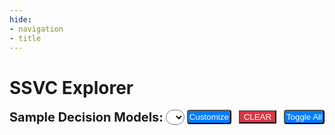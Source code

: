 ```yaml
---
hide:
- navigation
- title
---
```


# SSVC Explorer
<style>
.ssvc-explorer input
{
 border: 1px solid grey;
 font-family: verdana;
 font-size: 12px;
}
</style>
<div class="ssvc-explorer">
<div id="ssvcPopup" style="position: absolute; display:none;top: 15%; left: 50%;transform: translate(-50%, -50%); background-color: #fff; border: 4px solid #ccc; padding: 10px; border-radius: 6px; width: auto; max-height: 80%;overflow-y: auto; z-index:10">
<div data-customdp="1">
<h4 style="text-align: center">Customize Decision Point</h4>
<form onSubmit="return false();" style="text-align:left" autocomplete="off">
<div style="padding-bottom:10px">
<select name="customdp" style="background: transparent; border-radius: 6px; padding: 0px 4px 0px 4px;font-weight: bolder;">
<option value="">Choose/Create Decision Point</option>
</select>
</div>
<div style="display: table-row">
<label style="display:table-cell">Name</label>
<input required type="text" style="min-width: 300px;display:table-cell;" name="obj-name" placeholder="Name (Exploitation)">
</div>
<div  style="display:table-row">
<label style="display:table-cell">Namespace</label>
<input required type="text" style="min-width: 300px;display:table-cell" name="obj-namespace" placeholder="Namespace (x_com.example#psirt)">
<br>
<label style="display:none">
<input type="checkbox" name="translate-only" unchecked>
(Translation only)
</label>
<label style="display:none">
<select name="lang" disabled> 
<option value="ar-SA">Arabic (Saudi Arabia)(ar-SA)</option><option value="bn-BD">Bangla (Bangladesh)(bn-BD)</option><option value="bn-IN">Bangla (India)(bn-IN)</option><option value="cs-CZ">Czech (Czech Republic)(cs-CZ)</option><option value="da-DK">Danish (Denmark)(da-DK)</option><option value="de-AT">Austrian German(de-AT)</option><option value="de-CH">"Swiss" German(de-CH)</option><option value="de-DE">Standard German (Germany)(de-DE)</option><option value="el-GR">Modern Greek(el-GR)</option><option value="en-AU">Australian English(en-AU)</option><option value="en-CA">Canadian English(en-CA)</option><option value="en-GB">British English(en-GB)</option><option value="en-IE">Irish English(en-IE)</option><option value="en-IN">Indian English(en-IN)</option><option value="en-NZ">New Zealand English(en-NZ)</option><option value="en-US">US English(en-US)</option><option value="en-ZA">English (South Africa)(en-ZA)</option><option value="es-AR">Argentine Spanish(es-AR)</option><option value="es-CL">Chilean Spanish(es-CL)</option><option value="es-CO">Colombian Spanish(es-CO)</option><option value="es-ES">Castilian Spanish (es-ES)</option><option value="es-MX">Mexican Spanish(es-MX)</option><option value="es-US">American Spanish(es-US)</option><option value="fi-FI">Finnish (Finland)(fi-FI)</option><option value="fr-BE">Belgian French(fr-BE)</option><option value="fr-CA">Canadian French(fr-CA)</option><option value="fr-CH">"Swiss" French(fr-CH)</option><option value="fr-FR">Standard French(fr-FR)</option><option value="he-IL">Hebrew (Israel)(he-IL)</option><option value="hi-IN">Hindi (India)(hi-IN)</option><option value="hu-HU">Hungarian (Hungary)(hu-HU)</option><option value="id-ID">Indonesian (Indonesia)(id-ID)</option><option value="it-CH">"Swiss" Italian(it-CH)</option><option value="it-IT">Standard Italian (Italy)(it-IT)</option><option value="ja-JP">Japanese (Japan)(ja-JP)</option><option value="ko-KR">Korean (Republic of Korea)(ko-KR)</option><option value="nl-BE">Belgian Dutch(nl-BE)</option><option value="nl-NL">Standard Dutch (The Netherlands)(nl-NL)</option><option value="no-NO">Norwegian (Norway)(no-NO)</option><option value="pl-PL">Polish (Poland)(pl-PL)</option><option value="pt-BR">Brazilian Portuguese(pt-BR)</option><option value="pt-PT">European Portuguese (Portugal)(pt-PT)</option><option value="ro-RO">Romanian (Romania)(ro-RO)</option><option value="ru-RU">Russian (Russian Federation)(ru-RU)</option><option value="sk-SK">Slovak (Slovakia)(sk-SK)</option><option value="sv-SE">Swedish (Sweden)(sv-SE)</option><option value="ta-IN">Indian Tamil(ta-IN)</option><option value="ta-LK">Sri Lankan Tamil(ta-LK)</option><option value="th-TH">Thai (Thailand)(th-TH)</option><option value="tr-TR">Turkish (Turkey)(tr-TR)</option><option value="zh-CN">Mainland China simplified characters(zh-CN)</option><option value="zh-HK">Hong Kong traditional characters(zh-HK)</option><option value="zh-TW">Taiwan traditional characters(zh-TW)</option>
</select>
Language 

</label>
</div>
<div  style="display: table-row">
<label for="dpVersion" style="display:table-cell">Version</label>
<input required type="text" style="min-width: 300px;display:table-cell" name="obj-version" placeholder="Version (1.0.0)">
</div>
<div style="display: table-row">
<label style="display:table-cell">Definition</label>
<textarea required style="display:table-cell; min-height: 30px; min-width: 300px;" name="obj-definition" placeholder="Definition" onchange="SSVC.textAreaAutoSize(this)"></textarea>
</div>
<div style="display: table-row">
<label style="display: table-cell">Decision Point Values</label>
<button type="button" style="display:table-cell" onclick="SSVC.dpValueClone(this)">(+) Add</button>
</div>
<div style="display: table-row" data-clone="1">
<label style="border-left: 1px solid cyan; display: table-cell"> &nbsp; Value</label>
<input required type="text" name="obj-values-0-name" style="min-width: 300px;display: table-cell">
</div>
<div style="display: table-row" data-clone="1">
<label style="border-left: 1px solid cyan; display: table-cell;"> &nbsp; Definition</label>
<textarea required name="obj-values-0-definition" style="display: table-cell; min-height: 30px; min-width: 300px;" onchange="SSVC.textAreaAutoSize(this)"></textarea>
</div>
<div style="display: table-row" data-clone="1">
<label style="border-left: 1px solid cyan; display: table-cell"> &nbsp; Value</label>
<input required type="text" name="obj-values-1-name" style="min-width: 300px;display: table-cell">
</div>
<div style="display: table-row" data-clone="1">
<label style="border-left: 1px solid cyan; display: table-cell;"> &nbsp; Definition</label>
<textarea required name="obj-values-1-definition" style="display: table-cell;min-height: 30px; min-width: 300px;" onchange="SSVC.textAreaAutoSize(this)"></textarea>
</div>
</form>
<button onclick="SSVC.updateTree()" data-update="1" style="margin-top: 10px;padding: 8px 12px;border: none;background-color: #007bff;color: #fff;border-radius: 4px;cursor: pointer; float:right">Update</button>
<button onclick="SSVC.popupEnd()" style="margin: 10px 10px 0px 0px;;padding: 8px 12px;border: none;background-color: #ff2121;color: #fff;border-radius: 4px;cursor: pointer; float:right">Cancel</button>
</div>
</div>

<div data-yesno="1" style="display:none">
<h4 style="text-align: center">Would you like to proceed?</h4>
<button style="margin-top: 10px;padding: 8px 12px;border: none;background-color: #007bff;color: #fff;border-radius: 4px;cursor: pointer; float:right">Yes</button>
<button style="margin: 10px 10px 0px 0px;;padding: 8px 12px;border: none;background-color: #ff2121;color: #fff;border-radius: 4px;cursor: pointer; float:right">No</button>	  
</div>
<form autocomplete="off">
<span style="font-size: 20px;font-weight: bold; vertical-align:top">Sample Decision Models:</span>
<input type="file" name="fileupload" style="display:none" onchange="SSVC.readFile(this)">
<select onchange="SSVC.loadSSVC(this.options[this.selectedIndex].value)" id="sampletrees"
style="font-size: 18px;background: white;border-radius: 13px;padding: 0px 4px 0px 4px;font-weight: bolder;" autocomplete="off">
</select>
<span> </span>
<div style="vertical-align:top; display:inline-block">
<button type="button" data-customize="1"
style="display: inline-block; background-color: #007bff; padding: 2px; color: white; border-radius: 4px;"
onclick="SSVC.customize(this)">Customize</button>
&nbsp;
<button style="background-color: #dc3545; color: white;" type="button"
data-clear=""> CLEAR </button>
&nbsp;
<button type="button" data-toggleall="1"
style="display: inline-block; background-color: #007bff; padding: 2px; color: white; border-radius: 4px;"
onclick="SSVC.toggleAll()">Toggle All</button>
</div>
<div style="padding: 8px 0px 0px 0px;position: relative; display:none" data-session="1">
SSVC Custom Trees
<select name="customdp" style="font-size: 18px;background: white;border-radius: 8px;padding: 0px 4px 0px 4px;" onchange="SSVC.fun_execute(this)">
<option>Manage </option>
<option value="restore_session">Restore Session</option>
<option value="delete_session">Delete Old Sessions</option>
<option value="delete_dtree">Delete Current Tree</option>
<option value="rename_dtree">Rename Current Tree</option>
<option value="download_ssvc_json">Download (JSON)</option>
<option value="download_ssvc_csv">Download (CSV)</option>
</select>
<a style="display:none" data-download-json="1">Download (JSON)</a>
<a style="display:none" data-download-csv="1">Download (CSV)</a>
</div>

</form>
<p>
<form id="ssvcForm" autocomplete="off">
</form>
</p>
</div>
</div>
